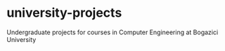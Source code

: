 # university-projects
Undergraduate projects for courses in Computer Engineering at Bogazici University 
